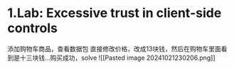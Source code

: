 # 1.Lab: Excessive trust in client-side controls
添加购物车商品，查看数据包
直接修改价格，改成13块钱，然后在购物车里面看到是十三块钱...购买成功，solve
![[Pasted image 20241021230206.png]]